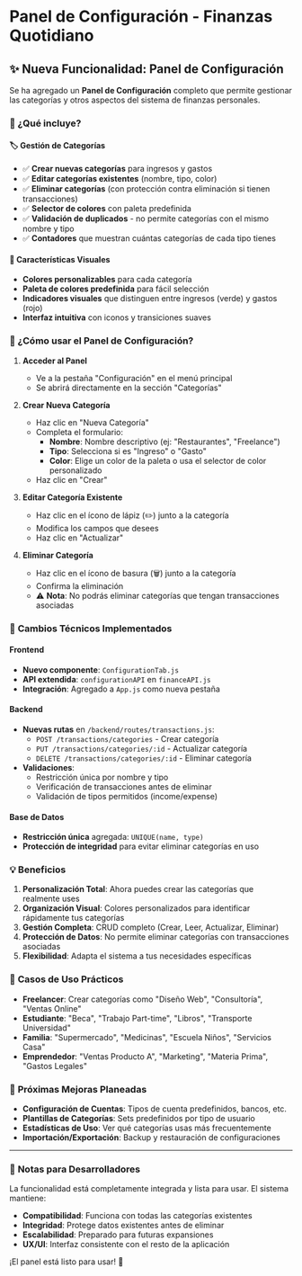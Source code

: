# Panel de Configuración - Finanzas Quotidiano

## ✨ Nueva Funcionalidad: Panel de Configuración

Se ha agregado un **Panel de Configuración** completo que permite gestionar las categorías y otros aspectos del sistema de finanzas personales.

### 📂 ¿Qué incluye?

#### 🏷️ **Gestión de Categorías**
- ✅ **Crear nuevas categorías** para ingresos y gastos
- ✅ **Editar categorías existentes** (nombre, tipo, color)
- ✅ **Eliminar categorías** (con protección contra eliminación si tienen transacciones)
- ✅ **Selector de colores** con paleta predefinida
- ✅ **Validación de duplicados** - no permite categorías con el mismo nombre y tipo
- ✅ **Contadores** que muestran cuántas categorías de cada tipo tienes

#### 🎨 **Características Visuales**
- **Colores personalizables** para cada categoría
- **Paleta de colores predefinida** para fácil selección
- **Indicadores visuales** que distinguen entre ingresos (verde) y gastos (rojo)
- **Interfaz intuitiva** con iconos y transiciones suaves

### 🚀 ¿Cómo usar el Panel de Configuración?

1. **Acceder al Panel**
   - Ve a la pestaña "Configuración" en el menú principal
   - Se abrirá directamente en la sección "Categorías"

2. **Crear Nueva Categoría**
   - Haz clic en "Nueva Categoría"
   - Completa el formulario:
     - **Nombre**: Nombre descriptivo (ej: "Restaurantes", "Freelance")
     - **Tipo**: Selecciona si es "Ingreso" o "Gasto"
     - **Color**: Elige un color de la paleta o usa el selector de color personalizado
   - Haz clic en "Crear"

3. **Editar Categoría Existente**
   - Haz clic en el ícono de lápiz (✏️) junto a la categoría
   - Modifica los campos que desees
   - Haz clic en "Actualizar"

4. **Eliminar Categoría**
   - Haz clic en el ícono de basura (🗑️) junto a la categoría
   - Confirma la eliminación
   - ⚠️ **Nota**: No podrás eliminar categorías que tengan transacciones asociadas

### 🔧 **Cambios Técnicos Implementados**

#### Frontend
- **Nuevo componente**: `ConfigurationTab.js`
- **API extendida**: `configurationAPI` en `financeAPI.js`
- **Integración**: Agregado a `App.js` como nueva pestaña

#### Backend
- **Nuevas rutas** en `/backend/routes/transactions.js`:
  - `POST /transactions/categories` - Crear categoría
  - `PUT /transactions/categories/:id` - Actualizar categoría
  - `DELETE /transactions/categories/:id` - Eliminar categoría
- **Validaciones**:
  - Restricción única por nombre y tipo
  - Verificación de transacciones antes de eliminar
  - Validación de tipos permitidos (income/expense)

#### Base de Datos
- **Restricción única** agregada: `UNIQUE(name, type)`
- **Protección de integridad** para evitar eliminar categorías en uso

### 💡 **Beneficios**

1. **Personalización Total**: Ahora puedes crear las categorías que realmente uses
2. **Organización Visual**: Colores personalizados para identificar rápidamente tus categorías
3. **Gestión Completa**: CRUD completo (Crear, Leer, Actualizar, Eliminar)
4. **Protección de Datos**: No permite eliminar categorías con transacciones asociadas
5. **Flexibilidad**: Adapta el sistema a tus necesidades específicas

### 🎯 **Casos de Uso Prácticos**

- **Freelancer**: Crear categorías como "Diseño Web", "Consultoría", "Ventas Online"
- **Estudiante**: "Beca", "Trabajo Part-time", "Libros", "Transporte Universidad"
- **Familia**: "Supermercado", "Medicinas", "Escuela Niños", "Servicios Casa"
- **Emprendedor**: "Ventas Producto A", "Marketing", "Materia Prima", "Gastos Legales"

### 🔮 **Próximas Mejoras Planeadas**

- **Configuración de Cuentas**: Tipos de cuenta predefinidos, bancos, etc.
- **Plantillas de Categorías**: Sets predefinidos por tipo de usuario
- **Estadísticas de Uso**: Ver qué categorías usas más frecuentemente
- **Importación/Exportación**: Backup y restauración de configuraciones

---

### 📝 **Notas para Desarrolladores**

La funcionalidad está completamente integrada y lista para usar. El sistema mantiene:

- **Compatibilidad**: Funciona con todas las categorías existentes
- **Integridad**: Protege datos existentes antes de eliminar
- **Escalabilidad**: Preparado para futuras expansiones
- **UX/UI**: Interfaz consistente con el resto de la aplicación

¡El panel está listo para usar! 🎉
